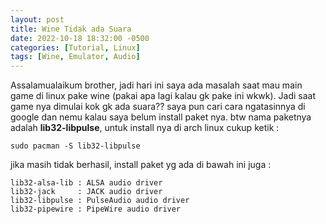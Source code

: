 ```yaml
---
layout: post
title: Wine Tidak ada Suara
date: 2022-10-18 18:32:00 -0500
categories: [Tutorial, Linux]
tags: [Wine, Emulator, Audio]
---
```

Assalamualaikum brother, jadi hari ini saya ada masalah saat mau main game di linux pake wine (pakai apa lagi kalau gk pake ini wkwk). Jadi saat game nya dimulai kok gk ada suara?? saya pun cari cara ngatasinnya di google dan nemu kalau saya belum install paket nya. btw nama paketnya adalah **lib32-libpulse**, untuk install nya di arch linux cukup ketik :<br>
```terminal
sudo pacman -S lib32-libpulse
```
jika masih tidak berhasil, install paket yg ada di bawah ini juga :
```
lib32-alsa-lib : ALSA audio driver
lib32-jack     : JACK audio driver
lib32-libpulse : PulseAudio audio driver
lib32-pipewire : PipeWire audio driver
```
